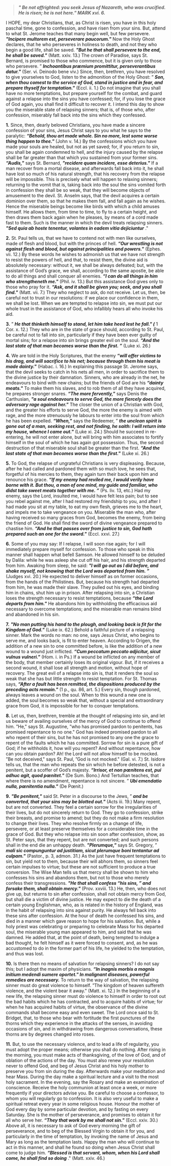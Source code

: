
> **_" Be not affrighted: you seek Jesus of Nazareth, who was crucified. He is risen; he is not here." MARK xvi. 6._**

I HOPE, my dear Christians, that, as Christ is risen, you have in this holy paschal time, gone to confession, and have risen from your sins. But, attend to what St. Jerome teaches that many begin well, but few persevere. **_"Incipere multorem est, perseverare paucorum."_** Now the Holy Ghost declares, that he who perseveres in holiness to death, and not they who begin a good life, shall be saved. **_"But he that shall persevere to the end, he shall be saved."_** (Matt. xxiv. 13.) The crown of Paradise, says St. Bernard, is promised to those who commence, but it is given only to those who persevere. ” **_Inchoantibus præmium promittitur, perseverantibus datur."_** (Ser. vi. Deinodo bene viv.) Since, then, brethren, you have resolved to give yourselves to God, listen to the admonition of the Holy Ghost: ” **_Son, when thou comest to the service of God, stand in justice and in fear, and prepare thyself for temptation."_** (Eccl. ii. 1.) Do not imagine that you shall have no more temptations, but prepare yourself for the combat, and guard against a relapse into the sins you have confessed; for, if you lose the grace of God again, you shall find it difficult to recover it. I intend this day to show you the miserable state of relapsing sinners; that is, of those who, after confession, miserably fall back into the sins which they confessed.

**1.** Since, then, dearly beloved Christians, you have made a sincere confession of your sins, Jesus Christ says to you what he says to the paralytic: **_“Behold, thou art made whole. Sin no more, lest some worse thing happen to thee."_** (John v. 14.) By the confessions which you have made your souls are healed, but not as yet saved; for, if you return to sin, you shall be again condemned to hell, and the injury caused by the relapse shall be far greater than that which you sustained from your former sins. **_“Audis,"_** says St. Bernard, **_"recidere quam incidere, esse deterius."_** If a man recover from a mortal disease, and afterwards fall back into it, he shall have lost so much of his natural strength, that his recovery from the relapse will be impossible. This is precisely what will happen to relaxing sinners; returning to the vomit that is, taking back into the soul the sins vomited forth in confession they shall be so weak, that they will become objects of amusement to the devil. St. Anselm says, that the devil acquires a certain dominion over them, so that he makes them fall, and fall again as he wishes. Hence the miserable beings become like birds with which a child amuses himself. He allows them, from time to time, to fly to a certain height, and then draws them back again when he pleases, by means of a cord made fast to them. Such is the manner in which the devil treats relapsing sinners. **_"Sed quia ab hoste tenentur, volantes in eadem vitia dejiciuntur_** ."

**2.** St. Paul tells us, that we have to contend not with men like ourselves, made of flesh and blood, but with the princes of hell. **_“Our wrestling is not against flesh and blood, but against principalities and powers."_** (Ephes. vii. 12.) By these words he wishes to admonish us that we have not strength to resist the powers of hell, and that, to resist them, the divine aid is absolutely necessary: without it, we shall be always defeated; but, with the assistance of God’s grace, we shall, according to the same apostle, be able to do all things and shall conquer all enemies. **_“I can do all things in him who strengtheneth me."_** (Phil. iv. 13.) But this assistance God gives only to those who pray for it. **_“Ask, and it shall be given you; seek, and you shall find."_** (Matt. vii. 7.) They who neglect to ask, do not receive. Let us, then, be careful not to trust in our resolutions: if we place our confidence in them, we shall be lost. When we are tempted to relapse into sin, we must put our whole trust in the assistance of God, who infallibly hears all who invoke his aid.

**3.** ” **_He that thinketh himself to stand, let him take heed lest he fall." (_** 1 Cor. x. 12.) They who are in the state of grace should, according to St. Paul, be careful not to fall into sin, particularly if they have been ever guilty of mortal sins; for a relapse into sin brings greater evil on the soul. **_“And the last state of that man becomes worse than the first. ”_** (Luke xi. 26.)

**4.** We are told in the Holy Scriptures, that the enemy **_“will offer victims to his drag, and will sacrifice to his net; because through them his meat is made dainty."_** (Habac. i. 16.) In explaining this passage St. Jerome says, that the devil seeks to catch in his nets all men, in order to sacrifice them to the divine justice by their damnation. Sinners, who are already in the net, he endeavours to bind with new chains; but the friends of God are his **_“dainty meats."_** To make them his slaves, and to rob them of all they have acquired, he prepares stronger snares. **_“The more fervently,"_** says Denis the Carthusian, **_"a soul endeavours to serve God, the more fiercely does the adversary rage against her."_** The closer the union of a Christian with God, and the greater his efforts to serve God, the more the enemy is aimed with rage, and the more strenuously he labours to enter into the soul from which he has been expelled. **_“When,"_** says the Redeemer, ” **_the unclean spirit is gone out of a man, seeking rest, and not finding, he saith: I will return into my house, whence I came out."_** (Luke xi. 24.) Should he succeed in re-entering, he will not enter alone, but will bring with him associates to fortify himself in the soul of which he has again got possession. Thus, the second destruction of that miserable soul shall be greater than the first. **_“And the last state of that man becomes worse than the first."_** (Luke xi. 26.)

**5.** To God, the relapse of ungrateful Christians is very displeasing. Because, after he had called and pardoned them with so much love, he sees that, forgetful of his mercies to them, they again turn their back upon him and renounce his grace. **_“If my enemy had reviled me, I would verily have borne with it. But thou, a man of one mind, my guide and familiar, who didst take sweet meats together with me. ”_** (Ps. liv. 13, etc.) Had my enemy, says the Lord, insulted me, I would have felt less pain; but to see you rebel against me, after I had restored my friendship to you, and after I had made you sit at my table, to eat my own flesh, grieves me to the heart, and impels me to take vengeance on you. Miserable the man who, after having received so many graces from God, becomes the enemy, from being the friend of God. He shall find the sword of divine vengeance prepared to chastise him. **_“And he that passes over from justice to sin, God hath prepared such an one for the sword."_** (Eccl. xxvi. 27.)

**6.** Some of you may say: If I relapse, I will soon rise again; for I will immediately prepare myself for confession. To those who speak in this manner shall happen what befell Samson. He allowed himself to be deluded by Dalila: while he was asleep she cut off his hair, and his strength departed from him. Awaking from sleep, he said: **_"I will go out as I did before, and shake myself, not knowing that the Lord was departed from him. ”_** (Judges xvi. 20.) He expected to deliver himself as on former occasions, from the hands of the Philistines. But, because his strength had departed from him, he was made their slave. They pulled out his eyes, and binding him in chains, shut him up in prison. After relapsing into sin, a Christian loses the strength necessary to resist temptations, because **_“the Lord departs from him."_** He abandons him by withholding the efficacious aid necessary to overcome temptations; and the miserable man remains blind and abandoned in his sin.

**7.** **_"No man putting his hand to the plough, and looking back is fit for the Kingdom of God."_** (Luke ix. 62.) Behold a faithful picture of a relapsing sinner. Mark the words no man: no one, says Jesus Christ, who begins to serve me, and looks back, is fit to enter heaven. According to Origen, the addition of a new sin to one committed before, is like the addition of a new wound to a wound just inflicted. **_“Cum peccatum peccato adjicitur, sicut vulnus vulneri."_** (Hom. i. in Ps.) If a wound be inflicted on any member of the body, that member certainly loses its original vigour. But, if it receives a second wound, it shall lose all strength and motion, without hope of recovery. The great evil of a relapse into sin is, that it renders the soul so weak that she has but little strength to resist temptation. For St. Thomas says, **_“After a fault has been remitted, the dispositions produced by the preceding acts remain."_** (1 p., qu. 86, art. 5.) Every sin, though pardoned, always leaves a wound on the soul. When to this wound a new one is added, the soul becomes so weak that, without a special and extraordinary grace from God, it is impossible for her to conquer temptations.

**8.** Let us, then, brethren, tremble at the thought of relapsing into sin, and let us beware of availing ourselves of the mercy of God to continue to offend him. ”He," says St. Augustine, ”who has promised pardon to penitents, has promised repentance to no one." God has indeed promised pardon to all who repent of their sins, but he has not promised to any one the grace to repent of the faults which he has committed. Sorrow for sin is a pure gift of God; if he withholds it, how will you repent? And without repentance, how can you obtain pardon? Ah! the Lord will not allow himself to be mocked. ”Be not deceived," says St. Paul, ”God is not mocked." (Gal. vi. 7.) St. Isidore tells us, that the man who repeats the sin which he before detested, is not a penitent, but a scoffer of God’s majesty. **_“Irrisor, et non pœnitens est, pui adhuc agit, quod pœnitet."_** (De Sum. Bono.) And Tertullian teaches, that where there is no amendment, repentance is not sincere. ” **_Ubi emendatio nulla, pœnitentia nulla."_** (De Pœnit.)

**9.** **_"Be penitent,"_** said St. Peter in a discourse to the Jews, ” **_and be converted, that your sins may be blotted out."_** (Acts iii. 19.) Many repent, but are not converted. They feel a certain sorrow for the irregularities of their lives, but do not sincerely return to God. They go to confession, strike their breasts, and promise to amend; but they do not make a firm resolution to change their lives. They who resolve firmly on a change of life, persevere, or at least preserve themselves for a considerable time in the grace of God. But they who relapse into sin soon after confession, show, as St. Peter says, that they repent, but are not converted; and such persons shall in the end die an unhappy death. **_"Plerumque,"_** says St. Gregory, ” **_mali sic compunguntur ad justitiam, sicut plerumque boni tentantur ad culpam."_** (Pastor., p. 3, admon. 31.) As the just have frequent temptations to sin, but yield not to them, because their will abhors them, so sinners feel certain impulses to virtue; but these are not sufficient to produce a true conversion. The Wise Man tells us that mercy shall be shown to him who confesses his sins and abandons them, but not to those who merely confess their transgressions. **_"He that shall confess “his sins, ” and forsake them, shall obtain mercy."_** (Prov. xxviii. 13.) He, then, who does not give up, but returns to sin after confession, shall not obtain mercy from God, but shall die a victim of divine justice. He may expect to die the death of a certain young Englishman, who, as is related in the history of England, was in the habit of relapsing into sins against purity. He always fell back into these sins after confession. At the hour of death he confessed his sins, and died in a manner which gave reason to hope for his salvation. But, while a holy priest was celebrating or preparing to celebrate Mass for his departed soul, the miserable young man appeared to him, and said that he was damned. He added that, at the point of death, being tempted to indulge a bad thought, he felt himself as it were forced to consent, and, as he was accustomed to do in the former part of his life, he yielded to the temptation, and thus was lost.

**10.** Is there then no means of salvation for relapsing sinners? I do not say this; but I adopt the maxim of physicians. **_“In inagnis morbis a magnis initium medendi sumere oportet." In malignant diseases, powerful remedies are necessary._** To return to the way of salvation, the relapsing sinner must do great violence to himself. ”The kingdom of heaven suffereth violence, and the violent bear it away." (Matt. xi. 12.) In the beginning of a new life, the relapsing sinner must do violence to himself in order to root out the bad habits which he has contracted, and to acquire habits of virtue; for when he has acquired habits of virtue, the observance of the divine commands shall become easy and even sweet. The Lord once said to St. Bridget, that, to those who bear with fortitude the first punctures of the thorns which they experience in the attacks of the senses, in avoiding occasions of sin, and in withdrawing from dangerous conversations, these thorns are by degrees changed into roses.

**11.** But, to use the necessary violence, and to lead a life of regularity, you must adopt the proper means; otherwise you shall do nothing. After rising in the morning, you must make acts of thanksgiving, of the love of God, and of oblation of the actions of the day. You must also renew your resolution never to offend God, and beg of Jesus Christ and his holy mother to preserve you from sin during the day. Afterwards make your meditation and hear Mass. During the day make a spiritual lecture and a visit to the most holy sacrament. In the evening, say the Rosary and make an examination of conscience. Receive the holy communion at least once a week, or more frequently if your directors advise you. Be careful to choose a confessor, to whom you will regularly go to confession. It is also very useful to make a spiritual retreat every year in some religious house. Honour the mother of God every day by some particular devotion, and by fasting on every Saturday. She is the mother of perseverance, and promises to obtain it for all who serve her. **_“They that work by me shall not sin."_** (Eccl. xxiv. 30.) Above all, it is necessary to ask of God every morning the gift of perseverance, and to beg of the Blessed Virgin to obtain it for you, and particularly in the time of temptation, by invoking the name of Jesus and Mary as long as the temptation lasts. Happy the man who will continue to act in this manner, and shall he found so doing when Jesus Christ shall come to judge him. **_“Blessed is that servant, whom, when his Lord shall come, he shall find so doing_** ." (Matt. xxiv. 46.)

